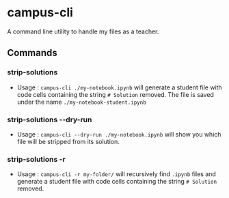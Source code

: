 # campus-cli

A command line utility to handle my files as a teacher. 

## Commands

### strip-solutions
- Usage : ```campus-cli ./my-notebook.ipynb``` will generate a student file with code cells containing the string ```# Solution``` removed. The file is saved under the name ```./my-notebook-student.ipynb```

### strip-solutions --dry-run
- Usage : ```campus-cli --dry-run ./my-notebook.ipynb``` will show you which file will be stripped from its solution. 


### strip-solutions -r
- Usage : ```campus-cli -r my-folder/``` will  recursively find ```.ipynb``` files and generate a student file with code cells containing the string ```# Solution``` removed. 

